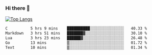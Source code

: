### Hi there 👋

<!--
**3Xpl0it3r/3Xpl0it3r** is a ✨ _special_ ✨ repository because its `README.md` (this file) appears on your GitHub profile.

Here are some ideas to get you started:

- 🔭 I’m currently working on ...
- 🌱 I’m currently learning ...
- 👯 I’m looking to collaborate on ...
- 🤔 I’m looking for help with ...
- 💬 Ask me about ...
- 📫 How to reach me: ...
- 😄 Pronouns: ...
- ⚡ Fun fact: ...
-->


[![Top Langs](https://github-readme-stats.vercel.app/api/top-langs/?username=3Xpl0it3r&layout=compact)](https://github.com/3Xpl0it3r/3Xpl0it3r)

<!--START_SECTION:waka-->

```txt
C          5 hrs 9 mins    ██████████░░░░░░░░░░░░░░░   40.33 %
Markdown   3 hrs 51 mins   ███████▓░░░░░░░░░░░░░░░░░   30.10 %
Lua        3 hrs 23 mins   ██████▓░░░░░░░░░░░░░░░░░░   26.48 %
Go         13 mins         ▒░░░░░░░░░░░░░░░░░░░░░░░░   01.72 %
Text       10 mins         ▒░░░░░░░░░░░░░░░░░░░░░░░░   01.34 %
```

<!--END_SECTION:waka-->
